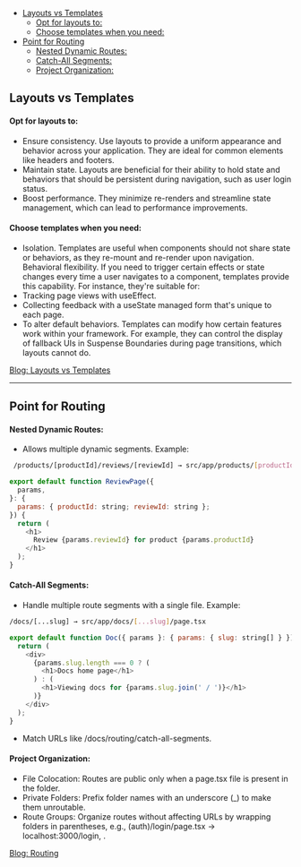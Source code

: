- [Layouts vs Templates](#layouts-vs-templates)
    - [Opt for layouts to:](#opt-for-layouts-to)
    - [Choose templates when you need:](#choose-templates-when-you-need)
- [Point for Routing](#point-for-routing)
    - [Nested Dynamic Routes:](#nested-dynamic-routes)
    - [Catch-All Segments:](#catch-all-segments)
    - [Project Organization:](#project-organization)

## Layouts vs Templates

#### Opt for layouts to:
- Ensure consistency. Use layouts to provide a uniform appearance and behavior across your application. They are ideal for common elements like headers and footers.
- Maintain state. Layouts are beneficial for their ability to hold state and behaviors that should be persistent during navigation, such as user login status.
- Boost performance. They minimize re-renders and streamline state management, which can lead to performance improvements.

#### Choose templates when you need:

- Isolation. Templates are useful when components should not share state or behaviors, as they re-mount and re-render upon navigation.
Behavioral flexibility. If you need to trigger certain effects or state changes every time a user navigates to a component, templates provide this capability. For instance, they're suitable for:
- Tracking page views with useEffect.
- Collecting feedback with a useState managed form that's unique to each page.
- To alter default behaviors. Templates can modify how certain features work within your framework. For example, they can control the display of fallback UIs in Suspense Boundaries during page transitions, which layouts cannot do.

[Blog: Layouts vs Templates](https://www.builder.io/blog/nextjs-14-layouts-templates) 

----------
## Point for Routing

#### Nested Dynamic Routes:
- Allows multiple dynamic segments.
Example: 
```sh
 /products/[productId]/reviews/[reviewId] → src/app/products/[productId]/reviews/[reviewId]/page.tsx 
```

```js
export default function ReviewPage({
  params,
}: {
  params: { productId: string; reviewId: string };
}) {
  return (
    <h1>
      Review {params.reviewId} for product {params.productId}
    </h1>
  );
}
```

#### Catch-All Segments:

- Handle multiple route segments with a single file.
Example:
```sh 
/docs/[...slug] → src/app/docs/[...slug]/page.tsx
```
```js
export default function Doc({ params }: { params: { slug: string[] } }) {
  return (
    <div>
      {params.slug.length === 0 ? (
        <h1>Docs home page</h1>
      ) : (
        <h1>Viewing docs for {params.slug.join(' / ')}</h1>
      )}
    </div>
  );
}
```
- Match URLs like /docs/routing/catch-all-segments.

#### Project Organization:

- File Colocation: Routes are public only when a page.tsx file is present in the folder.
- Private Folders: Prefix folder names with an underscore (_) to make them unroutable.
- Route Groups: Organize routes without affecting URLs by wrapping folders in parentheses, e.g., (auth)/login/page.tsx -> localhost:3000/login, .

[Blog: Routing](https://www.builder.io/blog/next-14-app-router) 
